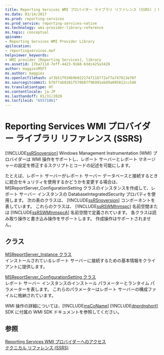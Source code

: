 ```yaml
---
title: Reporting Services WMI プロバイダー ライブラリ リファレンス (SSRS) | Microsoft Docs
ms.date: 03/14/2017
ms.prod: reporting-services
ms.prod_service: reporting-services-native
ms.technology: wmi-provider-library-reference
ms.topic: conceptual
apiname:
- Reporting Services WMI Provider Library
apilocation:
- reportingservices.mof
helpviewer_keywords:
- WMI provider [Reporting Services], library
ms.assetid: 17ba711d-7eff-4423-9168-63dc425a3428
author: maggiesMSFT
ms.author: maggies
ms.openlocfilehash: af3b51f934b9b0221747116772af7a747813e70f
ms.sourcegitcommit: b78f7ab9281f570b87f96991ebd9a095812cc546
ms.translationtype: HT
ms.contentlocale: ja-JP
ms.lasthandoff: 01/31/2020
ms.locfileid: "65571061"
---
```

# <a name="reporting-services-wmi-provider-library-reference-ssrs"></a>Reporting Services WMI プロバイダー ライブラリ リファレンス (SSRS)
  [!INCLUDE[ssRSnoversion](../../includes/ssrsnoversion-md.md)] Windows Management Instrumentation (WMI) プロバイダーは WMI 操作をサポートし、レポート サーバーとレポート マネージャーの設定を修正するスクリプトとコードの記述を可能にします。  
  
 たとえば、レポート サーバーがレポート サーバー データベースと接続するときに統合セキュリティを使用するかどうかを変更する場合は、MSReportServer_ConfigurationSetting クラスのインスタンスを作成して、レポート サーバー インスタンスの DatabaseIntegratedSecurity プロパティを使用します。 次の表のクラスは、 [!INCLUDE[ssRSnoversion](../../includes/ssrsnoversion-md.md)] コンポーネントを表しています。 これらのクラスは、 [!INCLUDE[ssRSWMInmspc](../../includes/ssrswminmspc-md.md)] 名前空間または [!INCLUDE[ssRSWMInmspcA](../../includes/ssrswminmspca-md.md)] 名前空間で定義されています。 各クラスは読み取り操作と書き込み操作をサポートします。 作成操作はサポートされません。  
  
## <a name="classes"></a>クラス  
 [MSReportServer_Instance クラス](../../reporting-services/wmi-provider-library-reference/msreportserver-instance-class.md)  
 インストールされているレポート サーバーに接続するための基本情報をクライアントに提供します。  
  
 [MSReportServer_ConfigurationSetting クラス](../../reporting-services/wmi-provider-library-reference/msreportserver-configurationsetting-class.md)  
 レポート サーバー インスタンスのインストール パラメーターとランタイム パラメーターを表します。 これらのパラメーターはレポート サーバーの構成ファイルに格納されています。  
  
 WMI 操作の詳細については、[!INCLUDE[msCoName](../../includes/msconame-md.md)] [!INCLUDE[dnprdnshort](../../includes/dnprdnshort-md.md)] SDK に付属の WMI SDK ドキュメントを参照してください。  
  
## <a name="see-also"></a>参照  
 [Reporting Services WMI プロバイダーへのアクセス](../../reporting-services/tools/access-the-reporting-services-wmi-provider.md)   
 [テクニカル リファレンス (SSRS)](../../reporting-services/technical-reference-ssrs.md)  
  
  
